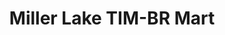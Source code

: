 ---
title: "Miller Lake TIM-BR Mart"
url: /miller-lake/miller-lake-tim-br-mart/
shop: doityourself
---